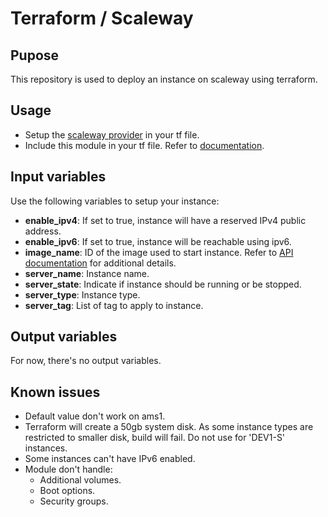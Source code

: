 # Terraform / Scaleway

## Pupose

This repository is used to deploy an instance on scaleway using terraform.

## Usage

- Setup the [scaleway provider](https://www.terraform.io/docs/providers/scaleway/index.html) in your tf file.
- Include this module in your tf file. Refer to [documentation](https://www.terraform.io/docs/modules/sources.html#generic-git-repository).

## Input variables

Use the following variables to setup your instance:

- **enable_ipv4**: If set to true, instance will have a reserved IPv4 public address.
- **enable_ipv6**: If set to true, instance will be reachable using ipv6.
- **image_name**: ID of the image used to start instance. Refer to [API documentation](https://developer.scaleway.com/#images-images-get) for additional details.
- **server_name**: Instance name.
- **server_state**: Indicate if instance should be running or be stopped.
- **server_type**: Instance type.
- **server_tag**: List of tag to apply to instance.

## Output variables

For now, there's no output variables.

## Known issues

- Default value don't work on ams1.
- Terraform will create a 50gb system disk. As some instance types are restricted to smaller disk, build will fail. Do not use for 'DEV1-S' instances.
- Some instances can't have IPv6 enabled.
- Module don't handle:
  - Additional volumes.
  - Boot options.
  - Security groups.
  
